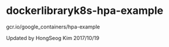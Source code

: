 # dockerlibraryk8s-hpa-example
gcr.io/google_containers/hpa-example


Updated by HongSeog Kim 
2017/10/19
